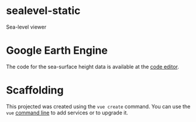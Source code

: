 # sealevel-static
Sea-level viewer


# Google Earth Engine
The code for the sea-surface height data is available at the [code editor](https://code.earthengine.google.com/fe385e2630659bbd05cf9a72380f52e1).

# Scaffolding
This projected was created using the `vue create` command. You can use the `vue` [command line](https://cli.vuejs.org/) to add services or to upgrade it.
